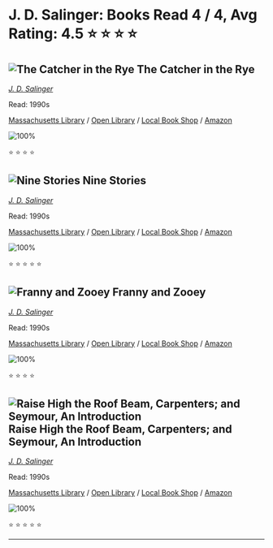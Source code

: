 # J. D. Salinger:  Books Read 4 / 4, Avg Rating: 4.5 :star: :star: :star: :star:

## ![The Catcher in the Rye](https://covers.openlibrary.org/b/id/9273490-M.jpg) The Catcher in the Rye
*[J. D. Salinger](../authors/JDSalinger)*

Read: 1990s

[Massachusetts Library](https://library.minlib.net/search/i=9780553134322) / [Open Library](https://openlibrary.org/isbn/9780553134322) / [Local Book Shop](https://bookshop.org/book/9780553134322) / [Amazon](https://amazon.com/dp/1517426855)

![100%](https://geps.dev/progress/100) 

:star: :star: :star: :star:

## ![Nine Stories](https://covers.openlibrary.org/b/id/392623-M.jpg) Nine Stories
*[J. D. Salinger](../authors/JDSalinger)*

Read: 1990s

[Massachusetts Library](https://library.minlib.net/search/i=9788420674377) / [Open Library](https://openlibrary.org/isbn/9788420674377) / [Local Book Shop](https://bookshop.org/book/9788420674377) / [Amazon](https://amazon.com/dp/0553242180)

![100%](https://geps.dev/progress/100) 

:star: :star: :star: :star: :star:

## ![Franny and Zooey](https://covers.openlibrary.org/b/id/6501579-M.jpg) Franny and Zooey
*[J. D. Salinger](../authors/JDSalinger)*

Read: 1990s

[Massachusetts Library](https://library.minlib.net/search/i=9788491813484) / [Open Library](https://openlibrary.org/isbn/9788491813484) / [Local Book Shop](https://bookshop.org/book/9788491813484) / [Amazon](https://amazon.com/dp/0241950449)

![100%](https://geps.dev/progress/100) 

:star: :star: :star: :star:

## ![Raise High the Roof Beam, Carpenters; and Seymour, An Introduction](https://covers.openlibrary.org/b/id/190228-M.jpg) Raise High the Roof Beam, Carpenters; and Seymour, An Introduction
*[J. D. Salinger](../authors/JDSalinger)*

Read: 1990s

[Massachusetts Library](https://library.minlib.net/search/i=9789509009103) / [Open Library](https://openlibrary.org/isbn/9789509009103) / [Local Book Shop](https://bookshop.org/book/9789509009103) / [Amazon](https://amazon.com/dp/8491049444)

![100%](https://geps.dev/progress/100) 

:star: :star: :star: :star: :star:

---
